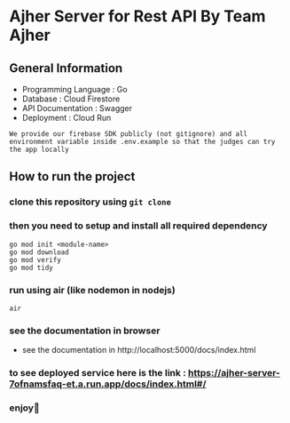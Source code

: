 # Ajher Server for Rest API By Team Ajher

## General Information
- Programming Language : Go
- Database : Cloud Firestore
- API Documentation : Swagger
- Deployment : Cloud Run

```
We provide our firebase SDK publicly (not gitignore) and all environment variable inside .env.example so that the judges can try the app locally
```

## How to run the project

### clone this repository using `git clone`
### then you need to setup and install all required dependency
```
go mod init <module-name>
go mod download
go mod verify
go mod tidy
```
### run using air (like nodemon in nodejs)
```
air
```
### see the documentation in browser
- see the documentation in http://localhost:5000/docs/index.html

### to see deployed service here is the link : https://ajher-server-7ofnamsfaq-et.a.run.app/docs/index.html#/
### enjoy🎉
